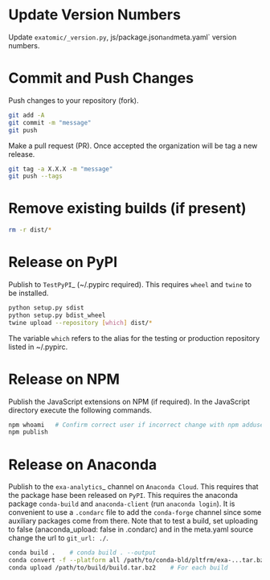 # Update Version Numbers
Update `exatomic/_version.py`, js/package.json` and `meta.yaml` version numbers.


# Commit and Push Changes
Push changes to your repository (fork).
```bash
git add -A
git commit -m "message"
git push
```
Make a pull request (PR). Once accepted the organization will be tag a new release.
```bash
git tag -a X.X.X -m "message"
git push --tags
```


# Remove existing builds (if present)
```bash
rm -r dist/*
```


# Release on PyPI
Publish to `TestPyPI`_ (~/.pypirc required).
This requires `wheel` and `twine` to be installed.
```bash
python setup.py sdist
python setup.py bdist_wheel
twine upload --repository [which] dist/*
```
The variable `which` refers to the alias for the testing or production
repository listed in ~/.pypirc.


# Release on NPM
Publish the JavaScript extensions on NPM (if required).
In the JavaScript directory execute the following commands.
```bash
npm whoami   # Confirm correct user if incorrect change with npm adduser, npm login
npm publish
```


# Release on Anaconda
Publish to the `exa-analytics`_ channel on  `Anaconda Cloud`.
This requires that the package hase been released on `PyPI`.
This requires the anaconda package `conda-build` and `anaconda-client` (run `anaconda login`).
It is convenient to use a `.condarc` file to add the `conda-forge` channel
since some auxiliary packages come from there.
Note that to test a build, set uploading to false (anaconda_upload: false in .condarc) and
in the meta.yaml source change the url to `git_url: ./`.
```bash
conda build .    # conda build . --output
conda convert -f --platform all /path/to/conda-bld/pltfrm/exa-...tar.bz2 -o /path/to/outputdir/
conda upload /path/to/build/build.tar.bz2    # For each build
```
